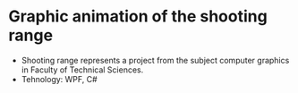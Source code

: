 # Graphic animation of the shooting range

- Shooting range represents a project from the subject computer graphics in Faculty of Technical Sciences.
- Tehnology: WPF, C#
